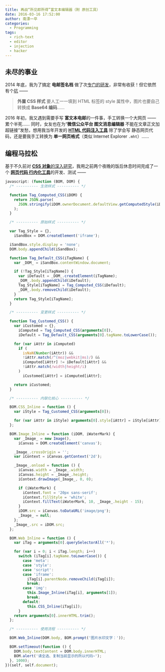 ```yaml
---
title: 再战“所见即所得”富文本编辑器（附 原创工具）
date: 2016-03-16 17:52:00
author: 南漂一卒
categories:
  - Programming
tags:
  - rich-text
  - editor
  - injection
  - hacker
---
```


## 未尽的事业

2014 年底，我为了搞定 **电邮签名档** 做了次[专门的研发][1]，非常有收获！但它依然有个[坑][2] ——

> **外置 CSS 样式** 要人工一一填到 HTML 标签的 style 属性中，图片也要自己转换成 **Base64 编码**……

2016 年初，我又遇到需要手写 **富文本电邮**的一件事，手工转换一个大网页 —— 累个半死…… 同时，女友也在为“**微信公众平台 图文消息编辑器** 不能在文章正文加超链接”发愁，想用我当年开发的 [**HTML 代码注入工具**][3] 除了学会写 静态网页代码，还是要我手工转换为 **单一网页格式**（类似 Internet Explorer `.mht`）……

## 编程马拉松

基于不久前对 [**CSS 对象**的深入研究][4]，我用之前两个夜晚的饭后休息时间完成了一个 [**网页代码 行内化工具**][5]的开发、测试 ——

```javascript
javascript: (function (BOM, DOM) {
  /* ---------- 生效样式 ---------- */

  function Tag_Computed_CSS(iDOM) {
    return JSON.parse(
      JSON.stringify(iDOM.ownerDocument.defaultView.getComputedStyle(iDOM))
    );
  }

  /* ---------- 原始样式 ---------- */

  var Tag_Style = {},
    iSandBox = DOM.createElement('iframe');

  iSandBox.style.display = 'none';
  DOM.body.appendChild(iSandBox);

  function Tag_Default_CSS(iTagName) {
    var _DOM_ = iSandBox.contentWindow.document;

    if (!Tag_Style[iTagName]) {
      var iDefault = _DOM_.createElement(iTagName);
      _DOM_.body.appendChild(iDefault);
      Tag_Style[iTagName] = Tag_Computed_CSS(iDefault);
      _DOM_.body.removeChild(iDefault);
    }
    return Tag_Style[iTagName];
  }

  /* ---------- 变更样式 ---------- */

  function Tag_Customed_CSS() {
    var iCustomed = {},
      iComputed = Tag_Computed_CSS(arguments[0]),
      iDefault = Tag_Default_CSS(arguments[0].tagName.toLowerCase());

    for (var iAttr in iComputed)
      if (
        isNaN(Number(iAttr)) &&
        !iAttr.match(/^(moz|webkit|ms)/) &&
        iComputed[iAttr] != iDefault[iAttr] &&
        !iAttr.match(/width|height/i)
      )
        iCustomed[iAttr] = iComputed[iAttr];

    return iCustomed;
  }

  /* ---------- 内联化核心 ---------- */

  BOM.CSS_Inline = function () {
    var iStyle = Tag_Customed_CSS(arguments[0]);

    for (var iAttr in iStyle) arguments[0].style[iAttr] = iStyle[iAttr];
  };

  BOM.Image_Inline = function (iDOM, iWaterMark) {
    var _Image_ = new Image(),
      iCanvas = DOM.createElement('canvas');

    _Image_.crossOrigin = '';
    var iContext = iCanvas.getContext('2d');

    _Image_.onload = function () {
      iCanvas.width = _Image_.width;
      iCanvas.height = _Image_.height;
      iContext.drawImage(_Image_, 0, 0);

      if (iWaterMark) {
        iContext.font = '20px sans-serif';
        iContext.fillStyle = 'white';
        iContext.fillText(iWaterMark, 10, _Image_.height - 15);
      }
      iDOM.src = iCanvas.toDataURL('image/png');
      _Image_ = null;
    };
    _Image_.src = iDOM.src;
  };

  BOM.Web_Inline = function () {
    var iTag = arguments[0].querySelectorAll('*');

    for (var i = 0; i < iTag.length; i++)
      switch (iTag[i].tagName.toLowerCase()) {
        case 'meta':
        case 'style':
        case 'script':
        case 'iframe':
          iTag[i].parentNode.removeChild(iTag[i]);
          break;
        case 'img':
          this.Image_Inline(iTag[i], arguments[1]);
          break;
        default:
          this.CSS_Inline(iTag[i]);
      }
    return arguments[0].innerHTML.trim();
  };

  /* ---------- 使用流程 ---------- */

  BOM.Web_Inline(DOM.body, BOM.prompt('图片水印文字：'));

  BOM.setTimeout(function () {
    DOM.body.textContent = DOM.body.innerHTML;
    BOM.alert('请全选、复制当前显示的所以代码~');
  }, 1000);
})(self, self.document);
```

[1]: http://my.oschina.net/TechQuery/blog/350954
[2]: http://my.oschina.net/TechQuery/blog/350954#OSC_h1_2
[3]: http://gitee.com/Tech_Query/iBookmarkLet#-富文本编辑框-自定义-html-代码片段-插入工具-v0-4
[4]: http://gitee.com/Tech_Query/iQuery/commit/5f2e05676e16b33a81f0639c760738ec9763d487
[5]: http://gitee.com/Tech_Query/iBookmarkLet#-网页代码-行内化-v0-2
